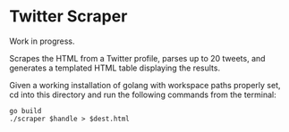# Twitter Scraper

Work in progress.

Scrapes the HTML from a Twitter profile, parses up to 20 tweets, and
generates a templated HTML table displaying the results.

Given a working installation of golang with workspace paths properly set,
cd into this directory and run the following commands from the terminal:

```
go build
./scraper $handle > $dest.html
```
